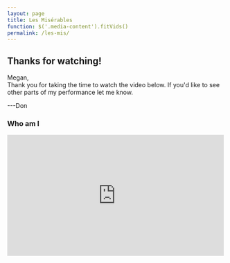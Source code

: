 ```yaml
---
layout: page
title: Les Misérables
function: $('.media-content').fitVids()
permalink: /les-mis/
---
```


## Thanks for watching!

Megan,  
Thank you for taking the time to watch the video below. If you'd like to see other parts of my performance let me know.

---Don

### Who am I
<div class="media-content"><iframe src="https://player.vimeo.com/video/121582519" width="500" height="280" frameborder="0" webkitallowfullscreen mozallowfullscreen allowfullscreen></iframe></div>

